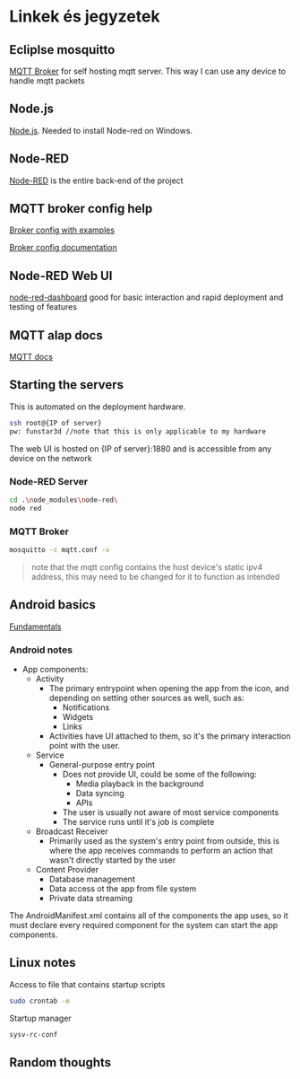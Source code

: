 # Linkek és jegyzetek

## Ecliplse mosquitto

[MQTT Broker](https://mosquitto.org/download/) for self hosting mqtt server. This way I can use any device to handle mqtt packets

## Node.js

[Node.js](https://nodejs.org/en/). Needed to install Node-red on Windows.

## Node-RED

[Node-RED](https://nodered.org/) is the entire back-end of the project

## MQTT broker config help

[Broker config with examples](http://www.steves-internet-guide.com/mossquitto-conf-file/)

[Broker config documentation](https://mosquitto.org/man/mosquitto-conf-5.html)

## Node-RED Web UI

[node-red-dashboard](https://flows.nodered.org/node/node-red-dashboard)
good for basic interaction and rapid deployment and testing of features

## MQTT alap docs

[MQTT docs](https://www.hivemq.com/mqtt-essentials/)

## Starting the servers

This is automated on the deployment hardware.

```bash
ssh root@{IP of server}
pw: funstar3d //note that this is only applicable to my hardware
```

The web UI is hosted on {IP of server}:1880 and is accessible from any device on the network

### Node-RED Server

```bash
cd .\node_modules\node-red\
node red
```

### MQTT Broker

```bash
mosquitto -c mqtt.conf -v
```

 >note that the mqtt config contains the host device's static ipv4 address, this may need to be changed for it to function as intended

## Android basics

[Fundamentals](https://developer.android.com/guide/components/fundamentals)

### Android notes

- App components:
  - Activity
    - The primary entrypoint when opening the app from the icon, and depending on setting other sources as well, such as:
      - Notifications
      - Widgets
      - Links
    - Activities have UI attached to them, so it's the primary interaction point with the user.
  - Service
    - General-purpose entry point
      - Does not provide UI, could be some of the following:
        - Media playback in the background
        - Data syncing
        - APIs
      - The user is usually not aware of most service components
      - The service runs until it's job is complete
  - Broadcast Receiver
    - Primarily used as the system's entry point from outside, this is where the app receives commands to perform an action that wasn't directly started by the user
  - Content Provider
    - Database management
    - Data access ot the app from file system
    - Private data streaming

The AndroidManifest.xml contains all of the components the app uses, so it must declare every required component for the system can start the app components.

## Linux notes

Access to file that contains startup scripts

```bash
sudo crontab -e
```

Startup manager

```bash
sysv-rc-conf
```

## Random thoughts
